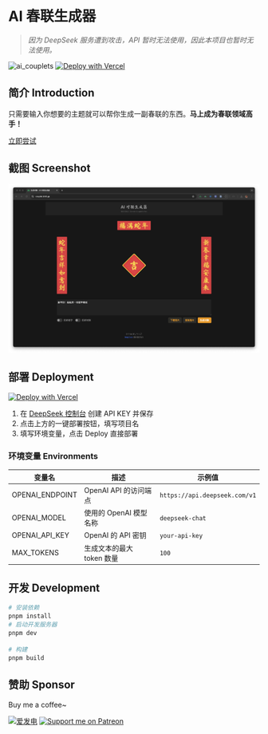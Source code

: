 # AI 春联生成器

> _因为 DeepSeek 服务遭到攻击，API 暂时无法使用，因此本项目也暂时无法使用。_

![ai_couplets](https://socialify.git.ci/HoshinoSuzumi/ai_couplets/image?custom_description=%E8%BE%93%E5%85%A5%E4%B8%80%E5%8F%A5%E8%AF%9D%E5%B0%B1%E5%8F%AF%E4%BB%A5%E7%94%9F%E6%88%90%E4%B8%80%E5%89%AF%E5%AF%B9%E8%81%94%EF%BC%81%E5%8A%A9%E4%BD%A0%E6%88%90%E4%B8%BA%E5%AF%B9%E5%AF%B9%E8%81%94%E9%AB%98%E6%89%8B&description=1&font=Raleway&forks=1&logo=https%3A%2F%2Fraw.githubusercontent.com%2FHoshinoSuzumi%2Fai_couplets%2Frefs%2Fheads%2Fmain%2Fpublic%2Fandroid-chrome-192x192.png&name=1&pattern=Solid&stargazers=1&theme=Auto)
[![Deploy with Vercel](https://vercel.com/button)](https://vercel.com/new/clone?repository-url=https%3A%2F%2Fgithub.com%2FHoshinoSuzumi%2Fai_couplets&env=OPENAI_ENDPOINT,OPENAI_MODEL,OPENAI_API_KEY,MAX_TOKENS&envDescription=OPENAI_API_KEY%20is%20required.&project-name=ai-couplets&repository-name=ai-couplets)

## 简介 Introduction

只需要输入你想要的主题就可以帮你生成一副春联的东西。**马上成为春联领域高手！**

[立即尝试](https://couplet.bh8.ga/)

## 截图 Screenshot

![screenshot](/public/screenshot.png)

## 部署 Deployment

[![Deploy with Vercel](https://vercel.com/button)](https://vercel.com/new/clone?repository-url=https%3A%2F%2Fgithub.com%2FHoshinoSuzumi%2Fai_couplets&env=OPENAI_ENDPOINT,OPENAI_MODEL,OPENAI_API_KEY,MAX_TOKENS&envDescription=OPENAI_API_KEY%20is%20required.&project-name=ai-couplets&repository-name=ai-couplets)

1. 在 [DeepSeek 控制台](https://platform.deepseek.com/api_keys) 创建 API KEY 并保存
2. 点击上方的一键部署按钮，填写项目名
3. 填写环境变量，点击 Deploy 直接部署

### 环境变量 Environments

| 变量名          | 描述                      | 示例值                  |
|-----------------|---------------------------|-------------------------|
| OPENAI_ENDPOINT | OpenAI API 的访问端点     | `https://api.deepseek.com/v1`|
| OPENAI_MODEL    | 使用的 OpenAI 模型名称    | `deepseek-chat`      |
| OPENAI_API_KEY  | OpenAI 的 API 密钥        | `your-api-key`          |
| MAX_TOKENS      | 生成文本的最大 token 数量 | `100`                   |

## 开发 Development

```bash
# 安装依赖
pnpm install
# 启动开发服务器
pnpm dev

# 构建
pnpm build
```

## 赞助 Sponsor

Buy me a coffee~

[![爱发电](https://afdian.moeci.com/11/badge.svg)](https://afdian.com/a/hoshino_suzumi)
[![Support me on Patreon](https://img.shields.io/endpoint.svg?url=https%3A%2F%2Fshieldsio-patreon.vercel.app%2Fapi%3Fusername%3D5ANK41%26type%3Dpledges&style=flat)](https://patreon.com/5ANK41)

